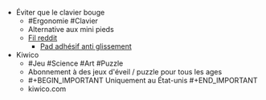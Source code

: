 - Éviter que le clavier bouge
	- #Ergonomie #Clavier
	- Alternative aux mini pieds
	- [Fil reddit](https://www.reddit.com/r/ErgoMechKeyboards/comments/118nwos/preventing_sliding_keyboards_with_weights_or/)
		- [Pad adhésif anti glissement](https://www.amazon.com/ROOS-Self-Stick-Anti-Skid-Furniture-Protectors/dp/B01K7JFXAA)
- Kiwico
	- #Jeu #Science #Art #Puzzle
	- Abonnement à des jeux d'éveil / puzzle pour tous les ages
	- #+BEGIN_IMPORTANT
	  Uniquement au État-unis
	  #+END_IMPORTANT
	- kiwico.com